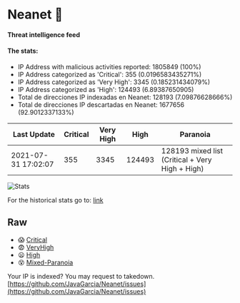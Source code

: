 # Neanet :hocho:
#### Threat intelligence feed
#### The stats:

- IP Address with malicious activities reported: 1805849 (100%)
- IP Address categorized as 'Critical':  355 (0.0196583435271%)
- IP Address categorized as 'Very High':  3345 (0.185231434079%)
- IP Address categorized as 'High':  124493 (6.89387650905)
- Total de direcciones IP indexadas en Neanet:  128193 (7.09876628666%)
- Total de direcciones IP descartadas en Neanet:  1677656 (92.9012337133%)

| Last Update | Critical | Very High | High | Paranoia |
| --- | --- | --- | --- | --- |
| 2021-07-31 17:02:07 | 355 | 3345 | 124493 | 128193 mixed list (Critical + Very High + High)|

![Stats](https://docs.google.com/spreadsheets/d/e/2PACX-1vSnaNMIXVabIpDJjufMlzH7poXnshF3mgd8Is1g9ytUEzVsP5my4Trn8f-xkoLLQ38xpL3HtmUexLo6/pubchart?oid=501124687&format=image)

For the historical stats go to: [link](/stats.csv)
## Raw
- :scream: [Critical](https://raw.githubusercontent.com/JavaGarcia/Neanet/master/blacklists/neanet_critical.txt)
- :fearful: [VeryHigh](https://raw.githubusercontent.com/JavaGarcia/Neanet/master/blacklists/neanet_veryHigh.txtt)
- :frowning: [High](https://raw.githubusercontent.com/JavaGarcia/Neanet/master/blacklists/neanet_high.txt)
- :dizzy_face: [Mixed-Paranoia](https://raw.githubusercontent.com/JavaGarcia/Neanet/master/blacklists/neanet_all.txt)


Your IP is indexed? You may request to takedown. [https://github.com/JavaGarcia/Neanet/issues](https://github.com/JavaGarcia/Neanet/issues)

















































































































































































































































































































































































































































































































































































































































































































































































































































































































































































































































































































































































































































































































































































































































































































































































































































































































































































































































































































































































































































































































































































































































































































































































































































































































































































































































































































































































































































































































































































































































































































































































































































































































































































































































































































































































































































































































































































































































































































































































































































































































































































































































































































































































































































































































































































































































































































































































































































































































































































































































































































































































































































































































































































































































































































































































































































































































































































































































































































































































































































































































































































































































































































































































































































































































































































































































































































































































































































































































































































































































































































































































































































































































































































































































































































































































































































































































































































































































































































































































































































































































